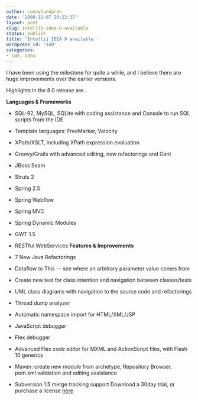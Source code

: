 ```yaml
---
author: connylundgren
date: '2008-11-07 20:22:37'
layout: post
slug: intellij-idea-8-available
status: publish
title: 'Intellij IDEA 8 available '
wordpress_id: '140'
categories:
- ide, idea
---
```


I have been using the milestone for quite a while, and I believe there are
huge improvements over the earlier versions.

Highlights in the 8.0 release are..

**Languages & Frameworks**

  * SQL-92, MySQL, SQLite with coding assistance and Console to run SQL scripts from the IDE
  * Template languages: FreeMarker, Velocity
  * XPath/XSLT, including XPath expression evaluation
  * Groovy/Grails with advanced editing, new refactorings and Gant
  * JBoss Seam
  * Struts 2
  * Spring 2.5
  * Spring Webflow
  * Spring MVC
  * Spring Dynamic Modules
  * GWT 1.5
  * RESTful WebServices
**Features & Improvements**

  * 7 New Java Refactorings
  * Dataflow to This — see where an arbitrary parameter value comes from
  * Create new test for class intention and navigation between classes/tests
  * UML class diagrams with navigation to the source code and refactorings
  * Thread dump analyzer
  * Automatic namespace import for HTML/XML/JSP
  * JavaScript debugger
  * Flex debugger
  * Advanced Flex code editor for MXML and ActionScript files, with Flash 10 generics
  * Maven: create new module from archetype, Repository Browser, pom.xml validation and editing assistance
  * Subversion 1.5 merge tracking support
Download a 30day trial, or purchase a license
[here](http://www.jetbrains.com/idea/download/index.html?top)

